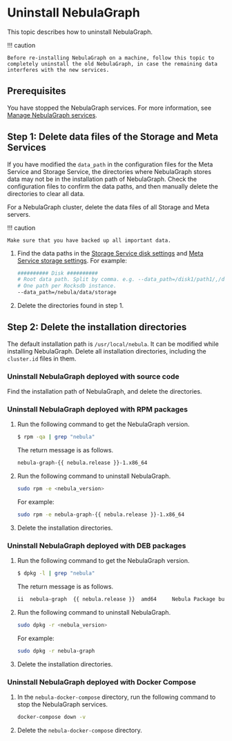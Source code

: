 # Uninstall NebulaGraph

This topic describes how to uninstall NebulaGraph.

!!! caution

    Before re-installing NebulaGraph on a machine, follow this topic to completely uninstall the old NebulaGraph, in case the remaining data interferes with the new services.

## Prerequisites

You have stopped the NebulaGraph services. For more information, see [Manage NebulaGraph services](../2.quick-start/5.start-stop-service.md).

## Step 1: Delete data files of the Storage and Meta Services

If you have modified the `data_path` in the configuration files for the Meta Service and Storage Service, the directories where NebulaGraph stores data may not be in the installation path of NebulaGraph. Check the configuration files to confirm the data paths, and then manually delete the directories to clear all data.

For a NebulaGraph cluster, delete the data files of all Storage and Meta servers.

!!! caution

    Make sure that you have backed up all important data.

1. Find the data paths in the [Storage Service disk settings](../5.configurations-and-logs/1.configurations/4.storage-config.md#disk_configurations) and [Meta Service storage settings](../5.configurations-and-logs/1.configurations/2.meta-config.md#storage_configurations). For example:

   ```bash
   ########## Disk ##########
   # Root data path. Split by comma. e.g. --data_path=/disk1/path1/,/disk2/path2/
   # One path per Rocksdb instance.
   --data_path=/nebula/data/storage
   ```

2. Delete the directories found in step 1.

## Step 2: Delete the installation directories

The default installation path is `/usr/local/nebula`. It can be modified while installing NebulaGraph. Delete all installation directories, including the `cluster.id` files in them.

### Uninstall NebulaGraph deployed with source code

Find the installation path of NebulaGraph, and delete the directories.

### Uninstall NebulaGraph deployed with RPM packages

1. Run the following command to get the NebulaGraph version.

   ```bash
   $ rpm -qa | grep "nebula"
   ```

   The return message is as follows.

   ```bash
   nebula-graph-{{ nebula.release }}-1.x86_64
   ```

2. Run the following command to uninstall NebulaGraph.

   ```bash
   sudo rpm -e <nebula_version>
   ```

   For example:

   ```bash
   sudo rpm -e nebula-graph-{{ nebula.release }}-1.x86_64
   ```

3. Delete the installation directories.

### Uninstall NebulaGraph deployed with DEB packages

1. Run the following command to get the NebulaGraph version.

   ```bash
   $ dpkg -l | grep "nebula"
   ```

   The return message is as follows.

   ```bash
   ii  nebula-graph  {{ nebula.release }}  amd64     Nebula Package built using CMake
   ```

2. Run the following command to uninstall NebulaGraph.

   ```bash
   sudo dpkg -r <nebula_version>
   ```

   For example:

   ```bash
   sudo dpkg -r nebula-graph
   ```

3. Delete the installation directories.

### Uninstall NebulaGraph deployed with Docker Compose

1. In the `nebula-docker-compose` directory, run the following command to stop the NebulaGraph services.

   ```bash
   docker-compose down -v
   ```

2. Delete the `nebula-docker-compose` directory.

